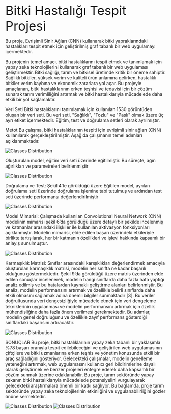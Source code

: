  <span style="font-size: 40px;">Bitki Hastalığı Tespit Projesi</span>



Bu proje, Evrişimli Sinir Ağları (CNN) kullanarak bitki yapraklarındaki hastalıkları tespit etmek için geliştirilmiş graf tabanlı bir web  uygulamayı içermektedir.




Bu projenin temel amacı, bitki hastalıklarını tespit etmek ve tanımlamak için yapay zeka teknolojilerini kullanarak
 graf tabanlı bir web uygulaması geliştirmektir. Bitki sağlığı, tarım ve bitkisel üretimde kritik bir öneme sahiptir. Sağlıklı
bitkiler, yüksek verim ve kaliteli ürün anlamına gelirken, hastalıklı bitkiler verim kaybına ve ekonomik zararlara
yol açar. Bu projeyle amaçlanan, bitki hastalıklarının erken teşhisi ve tedavisi için bir çözüm sunarak tarım
verimliliğini artırmak ve bitki hastalıklarıyla mücadelede daha etkili bir yol sağlamaktır.

Veri Seti
Bitki hastalıklarını tanımlamak için kullanılan 1530 görüntüden oluşan bir veri seti. Bu veri seti,
"Sağlıklı", "Tozlu" ve "Paslı" olmak üzere üç ayrı etiket içermektedir. Eğitim, test ve doğrulama
setleri olarak ayrılmıştır.

Metot
Bu çalışma, bitki hastalıklarının tespiti için evrişimli sinir ağları (CNN) kullanılarak
gerçekleştirilmiştir. Aşağıda çalışmanın temel adımları açıklanmaktadır.

![Classes Distribution](https://github.com/Burakduran1/Ag_programlama/blob/main/Pictures%2FEkran%20g%C3%B6r%C3%BCnt%C3%BCs%C3%BC%202024-07-11%20125302.png)



Oluşturulan model, eğitim veri seti üzerinde eğitilmiştir. Bu süreçte, ağın
ağırlıkları ve parametreleri belirlenmiştir

![Classes Distribution](https://github.com/Burakduran1/Ag_programlama/blob/main/Pictures/Ekran%20g%C3%B6r%C3%BCnt%C3%BCs%C3%BC%202024-07-11%20125318.png)


Doğrulama ve Test:
Şekil 4’te görüldüğü üzere Eğitilen model, ayrılan doğrulama seti üzerinde doğrulama işlemine tabi
tutulmuş ve ardından test seti üzerinde performansı değerlendirilmiştir

![Classes Distribution](https://github.com/Burakduran1/Ag_programlama/blob/main/Pictures/Ekran%20g%C3%B6r%C3%BCnt%C3%BCs%C3%BC%202024-07-11%20125330.png)


Model Mimarisi:
Çalışmada kullanılan Convolutional Neural Network (CNN) modelinin mimarisi şekil 6’da görüldüğü üzere
detaylı bir şekilde incelenmiş ve katmanlar arasındaki ilişkiler ile kullanılan aktivasyon fonksiyonları
açıklanmıştır. Modelin mimarisi, elde edilen başarı üzerindeki etkileriyle birlikte tartışılarak, her bir katmanın
özellikleri ve işlevi hakkında kapsamlı bir anlayış sunulmuştur.


![Classes Distribution](https://github.com/Burakduran1/Ag_programlama/blob/main/Pictures/Ekran%20g%C3%B6r%C3%BCnt%C3%BCs%C3%BC%202024-07-11%20125347.png)



Karmaşıklık Matrisi:
Sınıflar arasındaki karışıklıkları değerlendirmek amacıyla oluşturulan karmaşıklık matrisi, modelin her sınıfta ne
kadar başarılı olduğunu göstermektedir. Şekil 9’da görüldüğü üzere matris üzerinden elde edilen sonuçlar
incelenerek, modelin hangi sınıflarda daha fazla hata yaptığı analiz edilmiş ve bu hatalardan kaynaklı geliştirme
alanları belirlenmiştir. Bu analiz, modelin performansını artırmak ve özellikle belirli sınıflarda daha etkili olmasını
sağlamak adına önemli bilgiler sunmaktadır [3]. Bu veriler doğrultusunda veri dengesizliğiyle mücadele etmek
için veri dengeleme tekniklerinin uygulanması ve modelin performansını artırmak için özellik mühendisliğine daha
fazla önem verilmesi gerekmektedir. Bu adımlar, modelin genel doğruluğunu ve özellikle zayıf performans
gösterdiği sınıflardaki başarısını artıracaktır.


![Classes Distribution](https://github.com/Burakduran1/Ag_programlama/blob/main/Pictures/Ekran%20g%C3%B6r%C3%BCnt%C3%BCs%C3%BC%202024-07-11%20125421.png)



SONUÇLAR
Bu proje, bitki hastalıklarının yapay zeka tabanlı bir yaklaşımla %78 başarı oranıyla tespit edilebileceğini ve
geliştirilen web uygulamasının çiftçilere ve bitki uzmanlarına erken teşhis ve yönetim konusunda etkili bir araç
sağladığını gösteriyor. Gelecekteki çalışmalar, modelin genelleme yeteneğini artırmak, web uygulamasını kullanıcı
geri bildirimlerine dayalı olarak geliştirmek ve benzer projeleri entegre ederek daha kapsamlı bir çözüm sunmak
üzerine odaklanabilir. Bu proje, tarım sektöründe yapay zekanın bitki hastalıklarıyla mücadelede potansiyelini
vurgulayarak gelecekteki araştırmalara önemli bir katkı sağlıyor. Bu bağlamda, proje tarım sektöründe yapay
zeka teknolojilerinin etkinliğini ve uygulanabilirliğini gözler önüne sermektedir.

![Classes Distribution](https://github.com/Burakduran1/Ag_programlama/blob/main/Pictures/Ekran%20g%C3%B6r%C3%BCnt%C3%BCs%C3%BC%202024-07-11%20140851.png)
![Classes Distribution](https://github.com/Burakduran1/Ag_programlama/blob/main/Pictures/Ekran%20g%C3%B6r%C3%BCnt%C3%BCs%C3%BC%202024-07-11%20141013.png)




